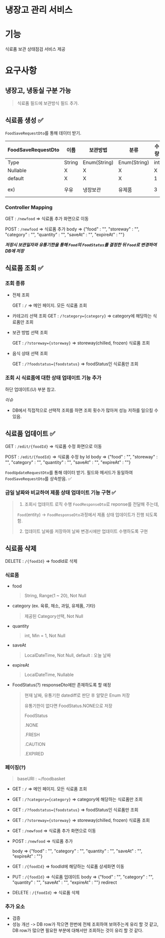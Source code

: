 # 냉장고 관리 서비스

# 기능

식료품 보관 상태점검 서비스 제공

# 요구사항

## **냉장고, 냉동실 구분 가능**

> 식료품 필드에 보관방식 필드 추가.

## **식료품 생성 ✅**

`FoodSaveRequestDto`를 통해 데이터 받기.

| FoodSaveRequestDto | 이름   | 보관방법     | 분류         | 수량 | 보관일자   | 유통기한   |
| ------------------ | ------ | ------------ | ------------ | ---- | ---------- | ---------- |
| Type               | String | Enum(String) | Enum(String) | int  | LocalDate  | LocalDate  |
| Nullable           | X      | X            | X            | X    | X          | O          |
| default            | X      | X            | X            | 1    | today      | X          |
| ex)                | 우유   | 냉장보관     | 유제품       | 3    | 2022-02-11 | 2022-02-21 |



### Controller Mapping

GET : `/newfood` => 식료품 추가 화면으로 이동

POST : `/newfood` => 식료품 추가
body => {"food" : "", "storeway" : "", "category" : "", "quantity" : "", "saveAt" : "", "expireAt" : ""}

***저장시 보관일자와 유통기한을 통해 `Food`의 `FoodStatus`를 결정한 뒤 `Food`로 변경하여 DB에 저장***



## **식료품 조회 ✅**

### 조회 종류

- 전체 조회

  GET :  `/` => 메인 페이지. 모든 식료품 조회

- 카테고리 선택 조회 
  GET : `/?category={category}` => category에 해당하는 식료품만 조회

- 보관 방법 선택 조회

  GET : `/?storeway={storeway}` => storeway(chilled, frozen) 식료품 조회

- 음식 상태 선택 조회 

  GET : `/?foodstatus={foodstatus}` => foodStatus인 식료품만 조회

### 조회 시 식료품에 대한 상태 업데이트 기능 추가

하단 업데이트(U) 부분 참고.

*이슈*

- DB에서 직접적으로 선택적 조회를 하면 조회 횟수가 많아져 성능 저하를 일으킬 수 있음.



## 식료품 업데이트 ✅

GET : `/edit/{foodId}` => 식료품 수정 화면으로 이동

POST : `/edit/{foodId}` => 식료품 수정 by Id 
body => {"food" : "", "storeway" : "", "category" : "", "quantity" : "", "saveAt" : "", "expireAt" : ""}

`FoodUpdateRequestDto`를 통해 데이터 받기. 필드와 메서드가 동일하여 `FoodSaveRequestDto`를 상속받음. ✅

### 금일 날짜와 비교하여 제품 상태 업데이트 기능 구현 ✅

>1. 조회시 업데이트 로직 수행
>   `FoodResponseDto`로 reponse를 전달해 주는데,
>
>   `Food`(entity) -> `FoodResponseDto`과정에서 제품 상태 업데이트가 진행 되도록 함.
>
>2. 업데이트 날짜를 저장하여 날짜 변경시에만 업데이트 수행하도록 구현



## 식료품 삭제

DELETE : `/{foodId}` => foodId로 삭제



### **식료품**

- food

  > String, Range(1 ~ 20), Not Null

- category (ex. 육류, 채소, 과일, 유제품, 기타)

  > 제공된 Category선택, Not Null

- quantity

  > int, Min = 1, Not Null

- saveAt

  > LocalDateTime, Not Null, default : 오늘 날짜

- expireAt

  > LocalDateTime, Nullable

- FoodStatus(?) responseDto에만 존재하도록 할 예정

  > 현재 날짜, 유통기한 datediff로 판단 후 알맞은 Enum 저장
  >
  > 유통기한이 없다면 FoodStatus.NONE으로 저장
  >
  > FoodStatus
  >
  > .NONE
  >
  > .FRESH
  >
  > .CAUTION
  >
  > .EXPIRED

### **페이징(?)**

> baseURI : ~/foodbasket

- GET : `/` => 메인 페이지. 모든 식료품 조회

- GET : `/?category={category}` => category에 해당하는 식료품만 조회

- GET : `/?foodstatus={foodstatus}` => foodStatus인 식료품만 조회

- GET : `/?storeway={storeway}` => storeway(chilled, frozen) 식료품 조회

- GET : `/newfood` => 식료품 추가 화면으로 이동

- POST : `/newfood` => 식료품 추가

  body => {"food" : "", "category" : "", "quantity" : "", "saveAt" : "", "expireAt" : ""}

- GET : `/{foodId}` => foodId에 해당하는 식료품 상세화면 이동

- PUT : `/{foodId}` => 식료품 업데이트 body => {"food" : "", "category" : "", "quantity" : "", "saveAt" : "", "expireAt" : ""} redirect

- DELETE : `/{foodId}` => 식료품 삭제

### **추가 요소**

- 검증
- 성능 개선 -> DB row가 작으면 한번에 전체 조회하여 보여주는게 유리 할 것 같고, DB row가 많으면 필요한 부분에 대해서만 조회하는 것이 유리 할 것 같다.